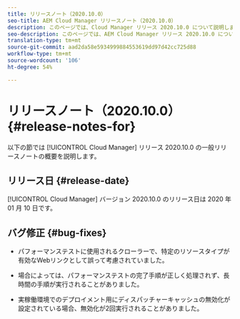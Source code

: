 ```yaml
---
title: リリースノート（2020.10.0）
seo-title: AEM Cloud Manager リリースノート（2020.10.0）
description: このページでは、Cloud Manager リリース 2020.10.0 について説明します。
seo-description: このページでは、AEM Cloud Manager リリース 2020.10.0 について説明します。
translation-type: tm+mt
source-git-commit: aad2da58e5934999884553619dd97d42cc725d88
workflow-type: tm+mt
source-wordcount: '106'
ht-degree: 54%

---
```


# リリースノート（2020.10.0） {#release-notes-for}

以下の節では [!UICONTROL Cloud Manager] リリース 2020.10.0 の一般リリースノートの概要を説明します。

## リリース日 {#release-date}

[!UICONTROL Cloud Manager] バージョン 2020.10.0 のリリース日は 2020 年 01 月 10 日です。

## バグ修正 {#bug-fixes}

* パフォーマンステストに使用されるクローラーで、特定のリソースタイプが有効なWebリンクとして誤って考慮されていました。

* 場合によっては、パフォーマンステストの完了手順が正しく処理されず、長時間の手順が実行されることがありました。

* 実稼働環境でのデプロイメント用にディスパッチャーキャッシュの無効化が設定されている場合、無効化が2回実行されることがありました。